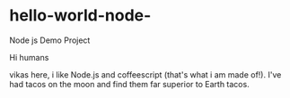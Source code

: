 # hello-world-node-
Node js Demo Project

Hi humans 

vikas here, i like Node.js and coffeescript (that's what i am made of!).
I've had tacos on the moon and find them far superior to Earth tacos. 
